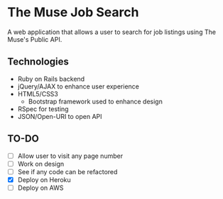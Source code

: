 The Muse Job Search
==========

A web application that allows a user to search for job listings using The Muse's Public API.

Technologies
------------

- Ruby on Rails backend
- jQuery/AJAX to enhance user experience
- HTML5/CSS3
  - Bootstrap framework used to enhance design
- RSpec for testing
- JSON/Open-URI to open API

TO-DO
-----

- [ ] Allow user to visit any page number
- [ ] Work on design
- [ ] See if any code can be refactored
- [X] Deploy on Heroku
- [ ] Deploy on AWS
